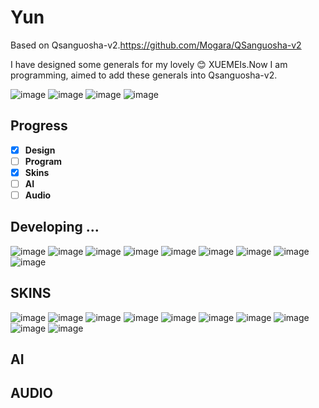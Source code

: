 # Yun
Based on Qsanguosha-v2.https://github.com/Mogara/QSanguosha-v2


I have designed some generals for my lovely :blush: XUEMEIs.Now I am programming, aimed to add these generals into Qsanguosha-v2.

![image](Qsanguosha-v2/image/fullskin/generals/full/xiaosaskin1.png)
![image](Qsanguosha-v2/image/fullskin/generals/full/yangwenqiskin1.png)
![image](Qsanguosha-v2/image/fullskin/generals/full/EXhuaibeibei.png)
![image](Qsanguosha-v2/image/fullskin/generals/full/hanjing.png)

## Progress
- [x] **Design**
- [ ] **Program**
- [x] **Skins**
- [ ] **AI**
- [ ] **Audio**

## Developing ...
![image](Qsanguosha-v2/image/generals/card/huaibeibei.jpg) 
![image](Qsanguosha-v2/image/generals/card/hanjing.jpg)
![image](Qsanguosha-v2/image/generals/card/wangcan.jpg)
![image](card-progress/yangwenqi.jpg)
![image](Qsanguosha-v2/image/generals/card/xiaosa.jpg)
![image](card-progress/lishuyu.jpg)
![image](Qsanguosha-v2/image/generals/card/EXliyunpeng.jpg)
![image](Qsanguosha-v2/image/generals/card/EXhuaibeibei.jpg)
![image](Qsanguosha-v2/image/generals/card/EXhanjing.jpg)

## SKINS
![image](Qsanguosha-v2/image/generals/card/hanjingskin1.jpg)
![image](Qsanguosha-v2/image/generals/card/hanjingskin2.jpg)
![image](Qsanguosha-v2/image/generals/card/yangwenqiskin1.jpg)
![image](Qsanguosha-v2/image/generals/card/xiaosaskin1.jpg)
![image](Qsanguosha-v2/image/generals/card/EXliyunpeng_female.jpg)
![image](Qsanguosha-v2/image/generals/card/wangcanskin1.jpg)
![image](Qsanguosha-v2/image/generals/card/huaibeibeiskin1.jpg)
![image](Qsanguosha-v2/image/generals/card/huaibeibeiskin2.jpg)
![image](Qsanguosha-v2/image/generals/card/huaibeibeiskin3.jpg)
![image](Qsanguosha-v2/image/generals/card/huaibeibeiskin4.jpg)

## AI

## AUDIO